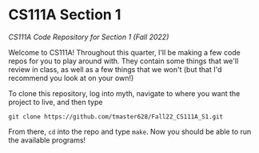# CS111A Section 1
_CS111A Code Repository for Section 1 (Fall 2022)_

Welcome to CS111A! Throughout this quarter, I'll be making a few code repos for you to play around with. They contain some things that we'll review in class, as well as a few things that we won't (but that I'd recommend you look at on your own!)

To clone this repository, log into myth, navigate to where you want the project to live, and then type

`git clone https://github.com/tmaster628/Fall22_CS111A_S1.git`

From there, `cd` into the repo and type `make`. Now you should be able to run the available programs!
